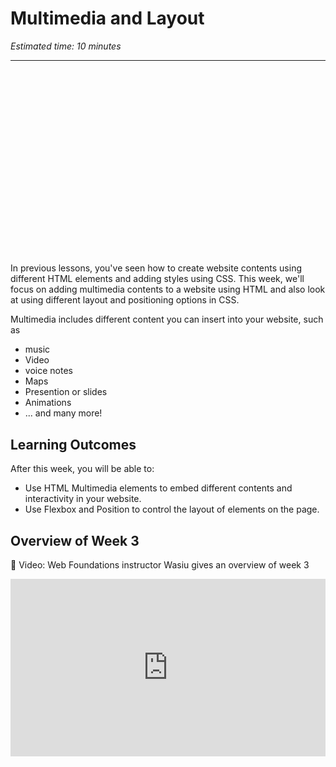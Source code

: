 # Multimedia and Layout

*Estimated time: 10 minutes*

---

<div style="position: relative; padding-bottom: 56.25%; height: 0; margin: 20px 0px;"><iframe src="" title="YouTube video player" frameborder="0"  allowfullscreen style="position: absolute; top: 0; left: 0; width: 100%; height: 100%; background: url(./multimedia-and-layout/multimedia/multimedia-4.png); background-size: cover;"></iframe></div>

In previous lessons, you've seen how to create website contents using different HTML elements and adding styles using CSS. This week, we'll focus on adding multimedia contents to a website using HTML and also look at using different layout and positioning options in CSS.

Multimedia includes different content you can insert into your website, such as

- music
- Video
- voice notes
- Maps
- Presention or slides
- Animations
- ... and many more!


## Learning Outcomes

After this week, you will be able to:

- Use HTML Multimedia elements to embed different contents and interactivity in your website.
- Use Flexbox and Position to control the layout of elements on the page.

## Overview of Week 3

<aside>

🎥 Video: Web Foundations instructor Wasiu gives an overview of week 3

</aside>

<div style="position: relative; padding-bottom: 56.25%; height: 0;"><iframe src="https://www.youtube.com/embed/tUHEEJ3yXMop" title="YouTube video player" frameborder="0" allow="accelerometer; autoplay; clipboard-write; encrypted-media; gyroscope; picture-in-picture" allowfullscreen style="position: absolute; top: 0; left: 0; width: 100%; height: 100%;"></iframe></div>
